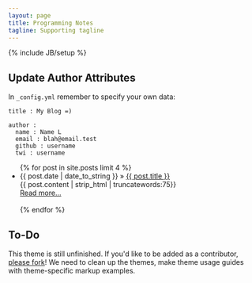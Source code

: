 ```yaml
---
layout: page
title: Programming Notes
tagline: Supporting tagline
---
```

{% include JB/setup %}


## Update Author Attributes

In `_config.yml` remember to specify your own data:

    title : My Blog =)

    author :
      name : Name L
      email : blah@email.test
      github : username
      twi : username


<ul >
    {% for post in site.posts limit 4 %}
    <li><span>{{ post.date | date_to_string }}</span> &raquo; <a href="{{ BASE_PATH }}{{ post.url }}">{{ post.title }}</a></li>
        {{ post.content | strip_html | truncatewords:75}}<br>
            <a href="{{ post.url }}">Read more...</a><br><br>
    {% endfor %}
</ul>

## To-Do

This theme is still unfinished. If you'd like to be added as a contributor, [please fork](http://github.com/plusjade/jekyll-bootstrap)!
We need to clean up the themes, make theme usage guides with theme-specific markup examples.


